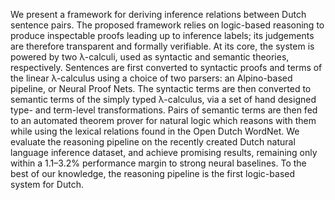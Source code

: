 <p>We present a framework for deriving inference relations between Dutch sentence pairs. The proposed framework relies on logic-based reasoning to produce inspectable proofs leading up to inference labels; its judgements are therefore transparent and formally verifiable. At its core, the system is powered by two λ-calculi, used as syntactic and semantic theories, respectively. Sentences are first converted to syntactic proofs and terms of the linear λ-calculus using a choice of two parsers: an Alpino-based pipeline, or Neural Proof Nets. The syntactic terms are then converted to semantic terms of the simply typed λ-calculus, via a set of hand designed type- and term-level transformations. Pairs of semantic terms are then fed to an automated theorem prover for natural logic which reasons with them while using the lexical relations found in the Open Dutch WordNet. We evaluate the reasoning pipeline on the recently created Dutch natural language inference dataset, and achieve promising results, remaining only within a 1.1–3.2% performance margin to strong neural baselines. To the best of our knowledge, the reasoning pipeline is the first logic-based system for Dutch.</p>